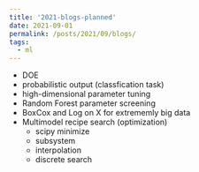 ```yaml
---
title: '2021-blogs-planned'
date: 2021-09-01
permalink: /posts/2021/09/blogs/
tags:
  - ml
---
```


- DOE
- probabilistic output (classfication task)
- high-dimensional parameter tuning
- Random Forest parameter screening
- BoxCox and Log on X for extrememly big data
- Multimodel recipe search (optimization)
  - scipy minimize
  - subsystem
  - interpolation
  - discrete search

